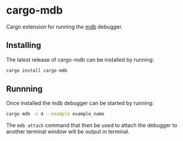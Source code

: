 # cargo-mdb

Cargo extension for running the [mdb](https://github.com/TomMelt/mdb) debugger.

## Installing

The latest release of cargo-mdb can be installed by running:

```bash
cargo install cargo-mdb
```

## Runnning

Once installed the mdb debugger can be started by running:

```bash
cargo mdb -n 4 --example example_name
```

The `mdb attach` command that then be used to attach the debugger to another
terminal window will be output in terminal.

